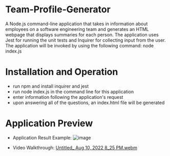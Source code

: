 # Team-Profile-Generator
A Node.js command-line application that takes in information about employees on a software engineering team and generates an HTML webpage that displays summaries for each person. The application uses Jest for running the unit tests and Inquirer for collecting input from the user. The application will be invoked by using the following command: node index.js

# Installation and Operation
* run npm and install inquirer and jest
* run node index.js in the command line for this application
* enter information following the application's request
* upon answering all of the questions, an index.html file will be generated

# Application Preview
* Application Result Example:
![image](https://user-images.githubusercontent.com/100250064/184060263-57c77996-1017-4255-95fd-e212fda0cb42.png)

* Video Walkthrough: 
[Untitled_ Aug 10, 2022 8_25 PM.webm](https://user-images.githubusercontent.com/100250064/184060345-5dba2670-7faa-4391-8d34-087d6a71e172.webm)
